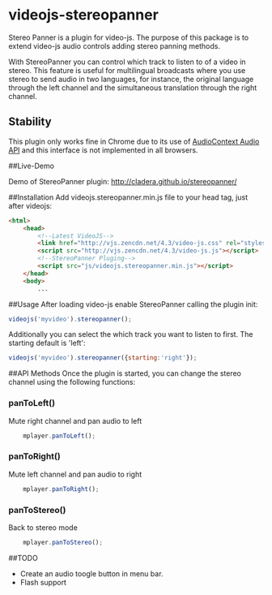 videojs-stereopanner
==================
Stereo Panner is a plugin for video-js. The purpose of this package is to extend video-js audio controls adding stereo panning methods.

With StereoPanner you can control which track to listen to of a video in stereo. This feature is useful for multilingual broadcasts where you use stereo to send audio in two languages, for instance, the original language through the left channel and the simultaneous translation through the right channel.

## Stability
This plugin only works fine in Chrome due to  its use of [AudioContext Audio API](http://www.w3.org/TR/webaudio/)
and this interface is not implemented in all browsers.

##Live-Demo

Demo of StereoPanner plugin: http://cladera.github.io/stereopanner/

##Installation
Add videojs.stereopanner.min.js file to your head tag, just after videojs:

```html
<html>
	<head>
		<!--Latest VideoJS-->
		<link href="http://vjs.zencdn.net/4.3/video-js.css" rel="stylesheet">
		<script src="http://vjs.zencdn.net/4.3/video-js.js"></script>
		<!--StereoPanner Pluging-->
		<script src="js/videojs.stereopanner.min.js"></script>
	</head>
	<body>
		...
```
##Usage
After loading video-js enable StereoPanner calling the plugin init:
```js
videojs('myvideo').stereopanner();
````
Additionally you can select the which track you want to listen to first. The starting default is 'left':
```js
videojs('myvideo').stereopanner({starting:'right'});
```

##API Methods
Once the plugin is started, you can change the stereo channel using the following functions:

### panToLeft() ###

Mute right channel and pan audio to left

```js
	mplayer.panToLeft();
```

### panToRight() ###

Mute left channel and pan audio to right

```js
	mplayer.panToRight();
```

### panToStereo() ###

Back to stereo mode

```js
	mplayer.panToStereo();
```
##TODO
 - Create an audio toogle button in menu bar.
 - Flash support